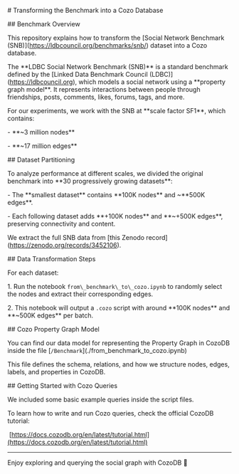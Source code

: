 \# Transforming the Benchmark into a Cozo Database



\## Benchmark Overview



This repository explains how to transform the \[Social Network Benchmark (SNB)](https://ldbcouncil.org/benchmarks/snb/) dataset into a Cozo database.



The \*\*LDBC Social Network Benchmark (SNB)\*\* is a standard benchmark defined by the \[Linked Data Benchmark Council (LDBC)](https://ldbcouncil.org), which models a social network using a \*\*property graph model\*\*. It represents interactions between people through friendships, posts, comments, likes, forums, tags, and more.



For our experiments, we work with the SNB at \*\*scale factor SF1\*\*, which contains:



\- \*\*~3 million nodes\*\*

\- \*\*~17 million edges\*\*



\## Dataset Partitioning



To analyze performance at different scales, we divided the original benchmark into \*\*30 progressively growing datasets\*\*:



\- The \*\*smallest dataset\*\* contains \*\*100K nodes\*\* and ~\*\*500K edges\*\*.

\- Each following dataset adds \*\*+100K nodes\*\* and \*\*~+500K edges\*\*, preserving connectivity and content.



We extract the full SNB data from \[this Zenodo record](https://zenodo.org/records/3452106).



\## Data Transformation Steps



For each dataset:



1\. Run the notebook `from\_benchmark\_to\_cozo.ipynb` to randomly select the nodes and extract their corresponding edges.

2\. This notebook will output a `.cozo` script with around \*\*100K nodes\*\* and \*\*~500K edges\*\* per batch.



\## Cozo Property Graph Model



You can find our data model for representing the Property Graph in CozoDB inside the file \[`/Benchmark`](./from\_benchmark\_to\_cozo.ipynb) 

This file defines the schema, relations, and how we structure nodes, edges, labels, and properties in CozoDB.



\## Getting Started with Cozo Queries



We included some basic example queries inside the script files.



To learn how to write and run Cozo queries, check the official CozoDB tutorial:  

&nbsp;\[https://docs.cozodb.org/en/latest/tutorial.html](https://docs.cozodb.org/en/latest/tutorial.html)



---



Enjoy exploring and querying the social graph with CozoDB 🚀





